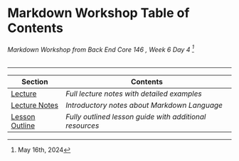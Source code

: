 # Markdown Workshop Table of Contents

###### Markdown Workshop from Back End Core 146 , Week 6 Day 4 [^1]

---

| Section | Contents |
|-|-|
| [Lecture](https://github.com/traviicii/markdown-workshop-BEC146/blob/main/lecture.md) | *Full lecture notes with detailed examples* |
| [Lecture Notes](https://github.com/traviicii/markdown-workshop-BEC146/blob/main/lecture-notes.md) | *Introductory notes about Markdown Language* |
| [Lesson Outline](https://github.com/traviicii/markdown-workshop-BEC146/blob/main/lesson-outline.md) | *Fully outlined lesson guide with additional resources* |


[^1]: May 16th, 2024